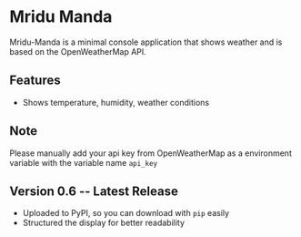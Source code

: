 # Mridu Manda

Mridu-Manda is a minimal console application that shows weather and is based on the OpenWeatherMap API.

## Features

- Shows temperature, humidity, weather conditions

## Note

Please manually add your api key from OpenWeatherMap as a environment variable with the variable name `api_key`

## Version 0.6 -- Latest Release

- Uploaded to PyPI, so you can download with `pip` easily
- Structured the display for better readability
